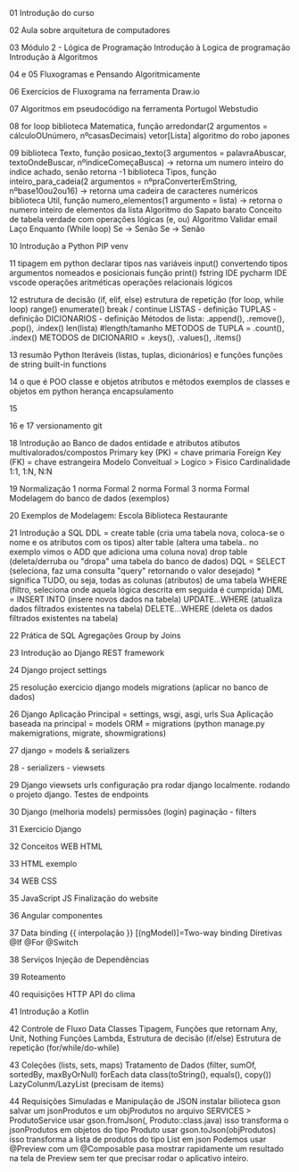 01
    Introdução do curso


02
    Aula sobre arquitetura de computadores


03
    Módulo 2 - Lógica de Programação
    Introdução à Logica de programação
    Introdução à Algoritmos


04 e 05
    Fluxogramas e Pensando Algoritmicamente


06
    Exercícios de Fluxograma na ferramenta Draw.io


07
    Algoritmos em pseudocódigo na ferramenta Portugol Webstudio


08
    for loop
    biblioteca Matematica, função arredondar(2 argumentos = cálculoOUnúmero, nºcasasDecimais)
    vetor[Lista]
    algoritmo do robo japones


09
    biblioteca Texto, função posicao_texto(3 argumentos = palavraAbuscar, textoOndeBuscar, nºindiceComeçaBusca) -> retorna um numero inteiro do índice achado, senão retorna -1
    biblioteca Tipos, função inteiro_para_cadeia(2 argumentos = nºpraConverterEmString, nºbase10ou2ou16)              -> retorna uma cadeira de caracteres numéricos
    biblioteca Util, função numero_elementos(1 argumento = lista) -> retorna o numero inteiro de elementos da lista
    Algoritmo do Sapato barato
    Conceito de tabela verdade com operações lógicas (e, ou)
    Algoritmo Validar email
    Laço Enquanto (While loop)
    Se -> Senão Se -> Senão


10
    Introdução a Python
    PIP 
    venv


11
    tipagem em python
    declarar tipos nas variáveis
    input()
    convertendo tipos
    argumentos nomeados e posicionais
    função
    print()
    fstring
    IDE pycharm
    IDE vscode
    operações aritméticas
    operações relacionais
    lógicos


12
    estrutura de decisão (if, elif, else)
    estrutura de repetição (for loop, while loop)
    range()
    enumerate()
    break / continue
    LISTAS - definição
    TUPLAS - definição
    DICIONARIOS - definição
    Métodos de lista: .append(), .remove(), .pop(), .index()
    len(lista) #length/tamanho
    METODOS de TUPLA = .count(), .index()
    METODOS de DICIONARIO = .keys(), .values(), .items()


13
    resumão Python
    Iteráveis (listas, tuplas, dicionários) e funções
    funções de string
    built-in functions


14
    o que é POO
    classe e objetos
    atributos e métodos
    exemplos de classes e objetos em python
    herança
    encapsulamento


15



16 e 17
    versionamento git


18
    Introdução ao Banco de dados
    entidade e atributos
    atibutos multivalorados/compostos
    Primary key (PK) = chave primaria
    Foreign Key (FK) = chave estrangeira
    Modelo Conveitual > Logico > Fisico
    Cardinalidade 1:1, 1:N, N:N


19
    Normalização
    1 norma Formal
    2 norma Formal
    3 norma Formal
    Modelagem do banco de dados (exemplos)


20
    Exemplos de Modelagem:
    Escola
    Biblioteca
    Restaurante


21
    Introdução a SQL
    DDL = 
        create table (cria uma tabela nova, coloca-se o nome e os atributos com os tipos)
        alter table (altera uma tabela.. no exemplo vimos o ADD que adiciona uma coluna nova)
        drop table (deleta/derruba ou "dropa" uma tabela do banco de dados)
    DQL = 
        SELECT (seleciona, faz uma consulta "query" retornando o valor desejado)
        * significa TUDO, ou seja, todas as colunas (atributos) de uma tabela
        WHERE (filtro, seleciona onde aquela lógica descrita em seguida é cumprida)
    DML = 
        INSERT INTO (insere novos dados na tabela)
        UPDATE...WHERE (atualiza dados filtrados existentes na tabela)
        DELETE...WHERE (deleta os dados filtrados existentes na tabela)


22
    Prática de SQL
        Agregações
        Group by
        Joins


23
    Introdução ao Django REST framework


24
    Django project
        settings


25
    resolução exercicio
    django models
    migrations (aplicar no banco de dados)


26
    Django
    Aplicação Principal = settings, wsgi, asgi, urls
    Sua Aplicação baseada na principal = models
    ORM = migrations (python manage.py makemigrations, migrate, showmigrations)


27
    django = models & serializers


28
    - serializers
    - viewsets


29
    Django
        viewsets
    urls
        configuração pra rodar django localmente.
        rodando o projeto django.
        Testes de endpoints


30
    Django
    (melhoria models)
        permissões (login)
                paginação
        - filters


31
    Exercicio Django


32
    Conceitos WEB
    HTML


33
    HTML exemplo


34
    WEB CSS


35
    JavaScript JS
    Finalização do website


36
    Angular
        componentes


37
    Data binding
        {{ interpolação }}
        [(ngModel)]=Two-way binding
    Diretivas
        @If
        @For
        @Switch


38
    Serviços
    Injeção de Dependências


39
    Roteamento


40
    requisições HTTP
    API do clima

41
    Introdução a Kotlin

42
    Controle de Fluxo
    Data Classes
    Tipagem, 
    Funções que retornam Any, Unit, Nothing
    Funções Lambda, 
    Estrutura de decisão (if/else)
    Estrutura de repetição (for/while/do-while)


43
    Coleções (lists, sets, maps)
    Tratamento de Dados (filter, sumOf, sortedBy, maxByOrNull)
    forEach
    data class(toString(), equals(), copy())
    LazyColunm/LazyList (precisam de items)


44
    Requisições Simuladas e Manipulação de JSON
    instalar bilioteca gson
    salvar um jsonProdutos  e um objProdutos no arquivo SERVICES > ProdutoService
    usar gson.fromJson(<jsonProsutos>, Produto::class.java)
    isso transforma o jsonProdutos em objetos do tipo Produto
    usar gson.toJson(objProdutos)
    isso transforma a lista de produtos do tipo List<Produto> em json
    Podemos usar @Preview com um @Composable pasa mostrar rapidamente um resultado na tela de Preview sem ter que precisar rodar o aplicativo inteiro.
